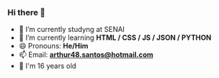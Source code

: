 ### Hi there 👋
- 🔭 I’m currently studyng at SENAI
- 🌱 I’m currently learning **HTML / CSS / JS / JSON / PYTHON**
- 😄 Pronouns: **He/Him**
- 📫 Email: **arthur48.santos@hotmail.com**
- 👨 I'm 16 years old

<!--
**ArthurR17/ArthurR17** is a ✨ _special_ ✨ repository because its `README.md` (this file) appears on your GitHub profile.

Here are some ideas to get you started:

- 🔭 I’m currently working on ...
- 🌱 I’m currently learning ...
- 👯 I’m looking to collaborate on ...
- 🤔 I’m looking for help with ...
- 💬 Ask me about ...
- 📫 How to reach me: ...
- ⚡ Fun fact: ...
-->
